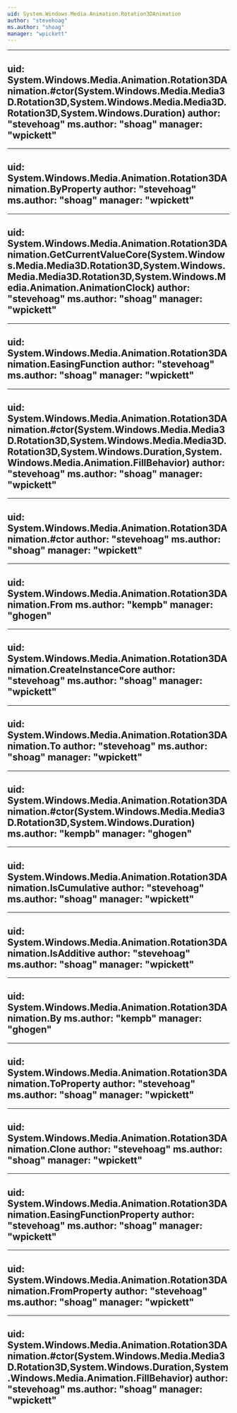 ```yaml
---
uid: System.Windows.Media.Animation.Rotation3DAnimation
author: "stevehoag"
ms.author: "shoag"
manager: "wpickett"
---
```


---
uid: System.Windows.Media.Animation.Rotation3DAnimation.#ctor(System.Windows.Media.Media3D.Rotation3D,System.Windows.Media.Media3D.Rotation3D,System.Windows.Duration)
author: "stevehoag"
ms.author: "shoag"
manager: "wpickett"
---

---
uid: System.Windows.Media.Animation.Rotation3DAnimation.ByProperty
author: "stevehoag"
ms.author: "shoag"
manager: "wpickett"
---

---
uid: System.Windows.Media.Animation.Rotation3DAnimation.GetCurrentValueCore(System.Windows.Media.Media3D.Rotation3D,System.Windows.Media.Media3D.Rotation3D,System.Windows.Media.Animation.AnimationClock)
author: "stevehoag"
ms.author: "shoag"
manager: "wpickett"
---

---
uid: System.Windows.Media.Animation.Rotation3DAnimation.EasingFunction
author: "stevehoag"
ms.author: "shoag"
manager: "wpickett"
---

---
uid: System.Windows.Media.Animation.Rotation3DAnimation.#ctor(System.Windows.Media.Media3D.Rotation3D,System.Windows.Media.Media3D.Rotation3D,System.Windows.Duration,System.Windows.Media.Animation.FillBehavior)
author: "stevehoag"
ms.author: "shoag"
manager: "wpickett"
---

---
uid: System.Windows.Media.Animation.Rotation3DAnimation.#ctor
author: "stevehoag"
ms.author: "shoag"
manager: "wpickett"
---

---
uid: System.Windows.Media.Animation.Rotation3DAnimation.From
ms.author: "kempb"
manager: "ghogen"
---

---
uid: System.Windows.Media.Animation.Rotation3DAnimation.CreateInstanceCore
author: "stevehoag"
ms.author: "shoag"
manager: "wpickett"
---

---
uid: System.Windows.Media.Animation.Rotation3DAnimation.To
author: "stevehoag"
ms.author: "shoag"
manager: "wpickett"
---

---
uid: System.Windows.Media.Animation.Rotation3DAnimation.#ctor(System.Windows.Media.Media3D.Rotation3D,System.Windows.Duration)
ms.author: "kempb"
manager: "ghogen"
---

---
uid: System.Windows.Media.Animation.Rotation3DAnimation.IsCumulative
author: "stevehoag"
ms.author: "shoag"
manager: "wpickett"
---

---
uid: System.Windows.Media.Animation.Rotation3DAnimation.IsAdditive
author: "stevehoag"
ms.author: "shoag"
manager: "wpickett"
---

---
uid: System.Windows.Media.Animation.Rotation3DAnimation.By
ms.author: "kempb"
manager: "ghogen"
---

---
uid: System.Windows.Media.Animation.Rotation3DAnimation.ToProperty
author: "stevehoag"
ms.author: "shoag"
manager: "wpickett"
---

---
uid: System.Windows.Media.Animation.Rotation3DAnimation.Clone
author: "stevehoag"
ms.author: "shoag"
manager: "wpickett"
---

---
uid: System.Windows.Media.Animation.Rotation3DAnimation.EasingFunctionProperty
author: "stevehoag"
ms.author: "shoag"
manager: "wpickett"
---

---
uid: System.Windows.Media.Animation.Rotation3DAnimation.FromProperty
author: "stevehoag"
ms.author: "shoag"
manager: "wpickett"
---

---
uid: System.Windows.Media.Animation.Rotation3DAnimation.#ctor(System.Windows.Media.Media3D.Rotation3D,System.Windows.Duration,System.Windows.Media.Animation.FillBehavior)
author: "stevehoag"
ms.author: "shoag"
manager: "wpickett"
---
